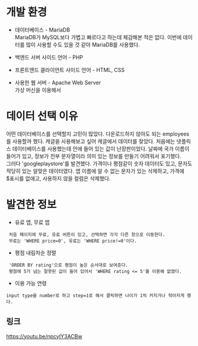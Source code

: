 # 개발 환경
* 데이터베이스 - MariaDB <br>
MariaDB가 MySQL보다 가볍고 빠르다고 하는데 체감해본 적은 없다. 이번에 데이터를 많이 사용할 수도 있을 것 같아 MariaDB를 사용했다.
 
* 백엔드 서버 사이드 언어 - PHP

* 프론트엔드 클라이언트 사이드 언어 - HTML, CSS

* 사용한 웹 서버 - Apache Web Server <br>
 가상 머신을 이용해서 

# 데이터 선택 이유
어떤 데이터베이스를 선택할지 고민이 많았다. 다운로드하지 않아도 되는 employees를 사용할까 했다. 캐글을 사용해보고 싶어 캐글에서 데이터를 찾았다. 처음에는 넷플릭스 데이터베이스를 사용했는데 안에 들어 있는 값이 난장판이었다. 날짜에 국가 이름이 들어가 있고, 정보가 전부 문자열이라 의미 있는 정보를 만들기 어려워서 포기했다. <br>
그러다 'googleplaystore'를 발견했다. 가격이나 평점같이 숫자 데이터도 있고, 문자도 적당히 있는 알맞은 데이터였다. 앱 이름에 알 수 없는 문자가 있는  삭제하고, 가격에 $표시를 없애고, 사용하지 않을 컬럼은 삭제했다. 

# 발견한 정보

* 유료 앱, 무료 앱
``` 
 처음 페이지에 무료, 유료 버튼이 있고, 선택하면 각각 다른 창으로 이동한다. 
 무료는 'WHERE price=0', 유료는 'WHERE price!=0'이다.
```

* 평점 내림차순 정렬
```
 'ORDER BY rating'으로 평점이 높은 순서대로 보여준다. 
 평점에 5가 넘는 잘못된 값이 들어 있어서 'WHERE rating <= 5'를 이용해 없앴다.
```
* 이용 가능 연령
```
input type을 number로 하고 step=1로 해서 클릭하면 나이가 1씩 커지거나 작아지게 했다.
```

## 링크
  https://youtu.be/npcyIY3ACBw
